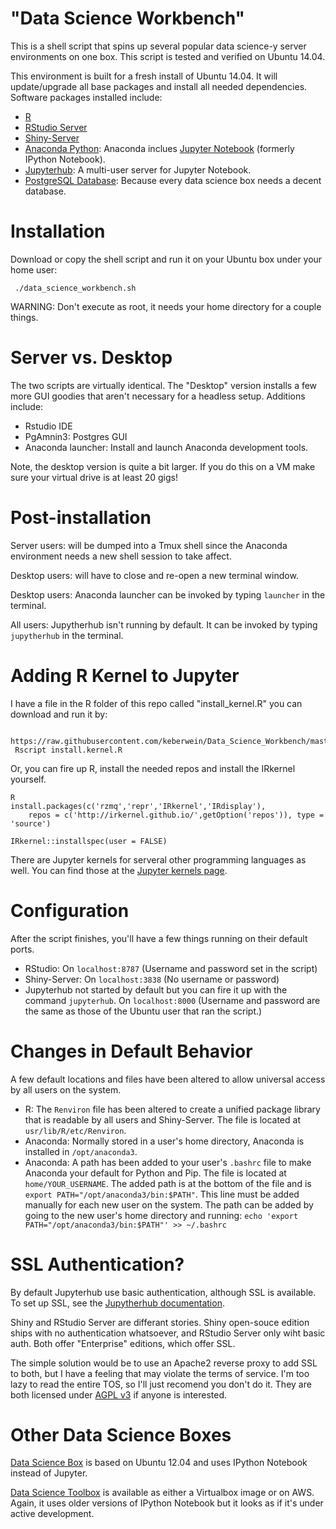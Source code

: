 "Data Science Workbench"
============

This is a shell script that spins up several popular data science-y server environments on one box. This script is
tested and verified on Ubuntu 14.04.

This environment is built for a fresh install of Ubuntu 14.04. It will update/upgrade all base packages and
install all needed dependencies. Software packages installed include:

 - [R](http://www.r-project.org/)
 - [RStudio Server](https://www.rstudio.com/products/rstudio/download-server/)
 - [Shiny-Server](http://www.rstudio.com/shiny/)
 - [Anaconda Python](https://www.continuum.io/downloads): 
        Anaconda inclues [Jupyter Notebook](http://jupyter.org/) (formerly IPython Notebook).
 - [Jupyterhub](https://github.com/jupyter/jupyterhub): A multi-user server for Jupyter Notebook.
 - [PostgreSQL Database](http://www.postgresql.org/): Because every data science box needs a decent database.

Installation
============

Download or copy the shell script and run it on your Ubuntu box under your home user:

	 ./data_science_workbench.sh

WARNING: Don't execute as root, it needs your home directory for a couple things.

Server vs. Desktop
============

The two scripts are virtually identical. The "Desktop" version installs a few more GUI goodies that aren't necessary for a headless setup. Additions include:

 - Rstudio IDE
 - PgAmnin3: Postgres GUI
 - Anaconda launcher: Install and launch Anaconda development tools.

Note, the desktop version is quite a bit larger. If you do this on a VM make sure your virtual drive is at least 20 gigs!

Post-installation
============

Server users: will be dumped into a Tmux shell since the Anaconda environment needs a new shell session to take affect.

Desktop users: will have to close and re-open a new terminal window.

Desktop users: Anaconda launcher can be invoked by typing `launcher` in the terminal.

All users: Jupytherhub isn't running by default. It can be invoked by typing `jupytherhub` in the terminal.

Adding R Kernel to Jupyter
=============
I have a file in the R folder of this repo called "install_kernel.R" you can download and run it by:

     https://raw.githubusercontent.com/keberwein/Data_Science_Workbench/master/R/install_kernel.R
     Rscript install.kernel.R
     
Or, you can fire up R, install the needed repos and install the IRkernel yourself.

    R
    install.packages(c('rzmq','repr','IRkernel','IRdisplay'),
        repos = c('http://irkernel.github.io/',getOption('repos')), type = 'source')

    IRkernel::installspec(user = FALSE)
     
There are Jupyter kernels for serveral other programming languages as well. You can find those at the [Jupyter kernels page](https://github.com/ipython/ipython/wiki/IPython-kernels-for-other-languages).

Configuration
=============

After the script finishes, you'll have a few things running on their default ports.

 - RStudio: On `localhost:8787` (Username and password set in the script)
 - Shiny-Server: On `localhost:3838` (No username or password)
 - Jupyterhub not started by default but you can fire it up with the command `jupyterhub`.
   On `localhost:8000` (Username and password are the same as those of the Ubuntu user that ran the script.)
   
Changes in Default Behavior
=============

A few default locations and files have been altered to allow universal access by all users on the system.

 - R: The `Renviron` file has been altered to create a unified package library that is readable by all users and       Shiny-Server. The file is located at `usr/lib/R/etc/Renviron`. 
 - Anaconda: Normally stored in a user's home directory, Anaconda is installed in `/opt/anaconda3`.
 - Anaconda: A path has been added to your user's `.bashrc` file to make Anaconda your default for Python and Pip.
The file is located at `home/YOUR_USERNAME`. The added path is at the bottom of the file and is `export PATH="/opt/anaconda3/bin:$PATH"`. This line must be added manually for each new user on the system. The path can    be added by going to the new user's home directory and running: `echo 'export PATH="/opt/anaconda3/bin:$PATH"' >> ~/.bashrc`

SSL Authentication?
=============

By default Jupyterhub use basic authentication, although SSL is available. To set
up SSL, see the [Jupytherhub documentation](https://github.com/jupyter/jupyterhub/blob/master/docs/getting-started.md#Security).

Shiny and RStudio Server are differant stories. Shiny open-souce edition ships with no authentication whatsoever, 
and RStudio Server only wiht basic auth. Both offer "Enterprise" editions, which offer SSL. 

The simple solution
would be to use an Apache2 reverse proxy to add SSL to both, but I have a feeling that may violate the
terms of service. I'm too lazy to read the entire TOS, so I'll just recomend you don't do it. They are both
licensed under [AGPL v3](https://opensource.org/licenses/AGPL-3.0) if anyone is interested.

Other Data Science Boxes
=============

[Data Science Box](https://github.com/drewconway/data_science_box) is based on Ubuntu 12.04 and uses IPython Notebook instead of Jupyter.

[Data Science Toolbox](http://datasciencetoolbox.org/) is available as either a Virtualbox image or on AWS. Again, it uses older versions of IPython Notebook but it looks as if it's under active development. 







